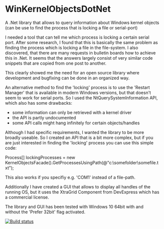 # WinKernelObjectsDotNet
A .Net library that allows to query information about Windows kernel objects
 (can be use to find the process that is locking a file or serial-port)


I needed a tool that can tell me which process is locking a certain serial port.
 After some research, I found that this is basically the same problem as finding 
 the process which is locking a file in the file-system. I also discovered, that there 
 are many requests in bulletin boards how to achieve this in .Net. It seems that
 the answers largely consist of very similar code snippets that are copied from
 one post to another.


This clearly showed me the need for an open source library where development and bugfixing
can be done in an organized way.

An alternative method to find the 'locking' process is to use the 'Restart Manager' that is available
in modern Windows versions, but that doesn't seem to work for serial ports. So I
used the NtQuerySystemInformation API, which also has some drawbacks:

- some information can only be retrieved with a kernel driver
- the API is partly undocumented
- some API calls might hang infinitely for certain objects/handles


Although I had specific requirements, I wanted the library to be more broadly useable.
 So I created an API that is a bit more complex, but if you are just interested in finding
 the 'locking' process you can use this simple code:

 Process[] lockingProcesses = new KernelObjectsFacade().GetProcessesUsingPath(@"c:\somefolder\somefile.txt");

This also works if you specifiy e.g. 'COM1' instead of a file-path.


Additionally I have created a GUI that allows to display all handles of the running OS,
 but it uses the XtraGrid Component from DevExpress which has a commercial license.


 The library and GUI has been tested with Windows 10 64bit with and without the 'Prefer 32bit' flag activated.

[![Build status](https://ci.appveyor.com/api/projects/status/u8ye2koa2fk3surt?svg=true)](https://ci.appveyor.com/project/donid/winkernelobjectsdotnet)